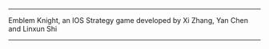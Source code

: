 ******************************************************************************************

Emblem Knight, an IOS Strategy game developed by Xi Zhang, Yan Chen and Linxun Shi


******************************************************************************************

